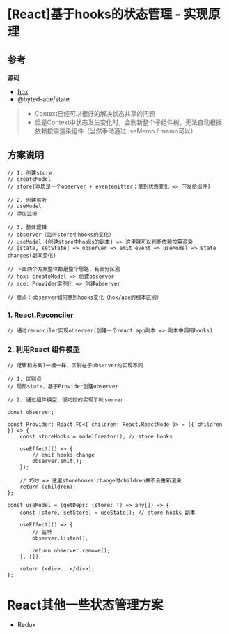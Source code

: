 # [React]基于hooks的状态管理 - 实现原理

## 参考

**源码**

- [hox](https://github.com/umijs/hox/blob/master/src)
- @byted-ace/state

> * Context已经可以很好的解决状态共享的问题
> * 但是Context中状态发生变化时，会刷新整个子组件树，无法自动根据依赖按需渲染组件（当然手动通过useMemo / memo可以）

## 方案说明

```tsx
// 1. 创建store
// createModel
// store(本质是一个observer + eventemitter：拿到状态变化 => 下发给组件)

// 2. 创建监听
// useModel
// 添加监听

// 3. 整体逻辑
// observer（监听store中hooks的变化）
// useModel (创建store中hooks的副本) => 这里就可以判断依赖按需渲染
// [state, setState] => observer => emit event => useModel => state changes(副本变化)

// 下面两个方案整体都是整个思路，有部分区别
// hox: createModel => 创建observer
// ace: Provider实例化 => 创建observer

// 重点：observer如何拿到hooks变化（hox/ace的根本区别）
```


### 1. React.Reconciler

```tsx
// 通过reconciler实现observer(创建一个react app副本 => 副本中调用hooks)
```


### 2. 利用React 组件模型

```tsx
// 逻辑和方案1一模一样，区别在于observer的实现不同

// 1. 区别点
// 局部state，基于Provider创建observer

// 2. 通过组件模型，很巧妙的实现了Observer

const observer;

const Provider: React.FC<{ children: React.ReactNode }> = ({ children }) => {
    const storeHooks = modelCreator(); // store hooks
    
    useEffect(() => {
        // emit hooks change
        observer.emit();
    });
    
    // 巧妙 => 这里storehooks change时children并不会重新渲染
    return (children);
}; 

const useModel = (getDeps: (store: T) => any[]) => {
    const [store, setStore] = useState(); // store hooks 副本
    
    useEffect(() => {
        // 监听
        observer.listen();
        
        return observer.remove();
    }, []);
    
    return (<div>...</div>);
};
```

# React其他一些状态管理方案

* Redux





